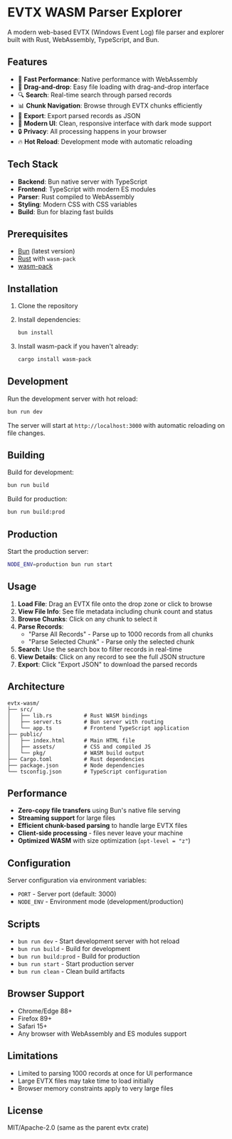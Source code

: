 # EVTX WASM Parser Explorer

A modern web-based EVTX (Windows Event Log) file parser and explorer built with Rust, WebAssembly, TypeScript, and Bun.

## Features

- 🚀 **Fast Performance**: Native performance with WebAssembly
- 📁 **Drag-and-drop**: Easy file loading with drag-and-drop interface
- 🔍 **Search**: Real-time search through parsed records
- 📊 **Chunk Navigation**: Browse through EVTX chunks efficiently
- 💾 **Export**: Export parsed records as JSON
- 🎨 **Modern UI**: Clean, responsive interface with dark mode support
- 🔒 **Privacy**: All processing happens in your browser
- 🔥 **Hot Reload**: Development mode with automatic reloading

## Tech Stack

- **Backend**: Bun native server with TypeScript
- **Frontend**: TypeScript with modern ES modules
- **Parser**: Rust compiled to WebAssembly
- **Styling**: Modern CSS with CSS variables
- **Build**: Bun for blazing fast builds

## Prerequisites

- [Bun](https://bun.sh) (latest version)
- [Rust](https://rustup.rs/) with `wasm-pack`
- [wasm-pack](https://rustwasm.github.io/wasm-pack/installer/)

## Installation

1. Clone the repository
2. Install dependencies:
   ```bash
   bun install
   ```

3. Install wasm-pack if you haven't already:
   ```bash
   cargo install wasm-pack
   ```

## Development

Run the development server with hot reload:

```bash
bun run dev
```

The server will start at `http://localhost:3000` with automatic reloading on file changes.

## Building

Build for development:
```bash
bun run build
```

Build for production:
```bash
bun run build:prod
```

## Production

Start the production server:
```bash
NODE_ENV=production bun run start
```

## Usage

1. **Load File**: Drag an EVTX file onto the drop zone or click to browse
2. **View File Info**: See file metadata including chunk count and status
3. **Browse Chunks**: Click on any chunk to select it
4. **Parse Records**: 
   - "Parse All Records" - Parse up to 1000 records from all chunks
   - "Parse Selected Chunk" - Parse only the selected chunk
5. **Search**: Use the search box to filter records in real-time
6. **View Details**: Click on any record to see the full JSON structure
7. **Export**: Click "Export JSON" to download the parsed records

## Architecture

```
evtx-wasm/
├── src/
│   ├── lib.rs          # Rust WASM bindings
│   ├── server.ts       # Bun server with routing
│   └── app.ts          # Frontend TypeScript application
├── public/
│   ├── index.html      # Main HTML file
│   ├── assets/         # CSS and compiled JS
│   └── pkg/            # WASM build output
├── Cargo.toml          # Rust dependencies
├── package.json        # Node dependencies
└── tsconfig.json       # TypeScript configuration
```

## Performance

- **Zero-copy file transfers** using Bun's native file serving
- **Streaming support** for large files
- **Efficient chunk-based parsing** to handle large EVTX files
- **Client-side processing** - files never leave your machine
- **Optimized WASM** with size optimization (`opt-level = "z"`)

## Configuration

Server configuration via environment variables:
- `PORT` - Server port (default: 3000)
- `NODE_ENV` - Environment mode (development/production)

## Scripts

- `bun run dev` - Start development server with hot reload
- `bun run build` - Build for development
- `bun run build:prod` - Build for production
- `bun run start` - Start production server
- `bun run clean` - Clean build artifacts

## Browser Support

- Chrome/Edge 88+
- Firefox 89+
- Safari 15+
- Any browser with WebAssembly and ES modules support

## Limitations

- Limited to parsing 1000 records at once for UI performance
- Large EVTX files may take time to load initially
- Browser memory constraints apply to very large files

## License

MIT/Apache-2.0 (same as the parent evtx crate)